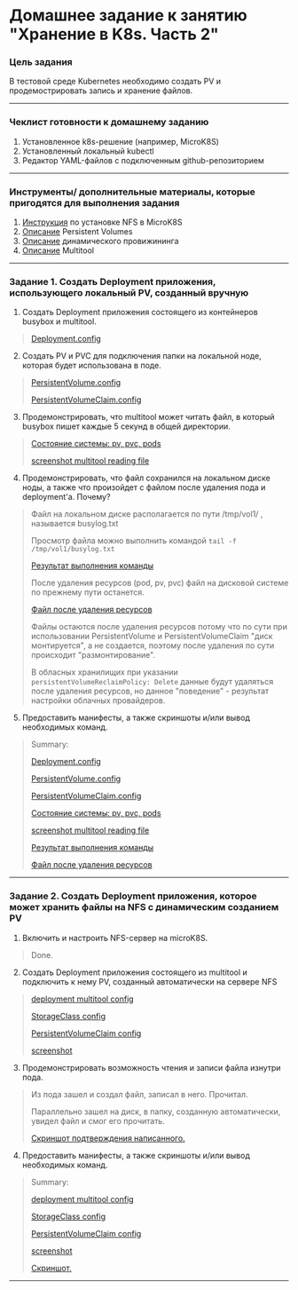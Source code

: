 # Домашнее задание к занятию "Хранение в K8s. Часть 2"

### Цель задания

В тестовой среде Kubernetes необходимо создать PV и продемострировать запись и хранение файлов.

------

### Чеклист готовности к домашнему заданию

1. Установленное k8s-решение (например, MicroK8S)
2. Установленный локальный kubectl
3. Редактор YAML-файлов с подключенным github-репозиторием

------

### Инструменты/ дополнительные материалы, которые пригодятся для выполнения задания

1. [Инструкция](https://microk8s.io/docs/nfs) по установке NFS в MicroK8S
2. [Описание](https://kubernetes.io/docs/concepts/storage/persistent-volumes/) Persistent Volumes
3. [Описание](https://kubernetes.io/docs/concepts/storage/dynamic-provisioning/) динамического провижининга
4. [Описание](https://github.com/wbitt/Network-MultiTool) Multitool

------

### Задание 1. Создать Deployment приложения, использующего локальный PV, созданный вручную

1. Создать Deployment приложения состоящего из контейнеров busybox и multitool.
> [Deployment.config](config/2-2-1-deploy.yaml)
2. Создать PV и PVC для подключения папки на локальной ноде, которая будет использована в поде.
> [PersistentVolume.config](config/2-2-1-pv.yaml)
>
> [PersistentVolumeClaim.config](config/2-2-1-pvc.yaml)
3. Продемонстрировать, что multitool может читать файл, в который busybox пишет каждые 5 секунд в общей директории.
> [Состояние системы: pv, pvc, pods](src/2-2-1-3-pv-pvc-pod-status.png)
> 
> [screenshot multitool reading file](src/2-2-1-3-scr--mooltitool-reading-file.png)
>
4. Продемонстрировать, что файл сохранился на локальном диске ноды, а также что произойдет с файлом после удаления пода и deployment'а. Почему?
> Файл на локальном диске располагается по пути /tmp/vol1/ , называется busylog.txt 
> 
> Просмотр файла можно выполнить командой `tail -f /tmp/vol1/busylog.txt `
> 
> [Результат выполнения команды](src/2-2-1-4-tail-file.png)
>
> После удаления ресурсов (pod, pv, pvc) файл на дисковой системе по прежнему пути останется. 
> 
> [Файл после удаления ресурсов](src/2-2-1-4-file-after-removing.png)
> 
> Файлы остаются после удаления ресурсов потому что по сути при использовании PersistentVolume и PersistentVolumeClaim "диск монтируется", а не создается, поэтому после удаления по сути происходит "размонтирование". 
> 
> В обласных хранилищих при указании `persistentVolumeReclaimPolicy: Delete` данные будут удаляться после удаления ресурсов, но данное "поведение" - результат настройки облачных провайдеров.


5. Предоставить манифесты, а также скриншоты и/или вывод необходимых команд.
> Summary:  
>
> [Deployment.config](config/2-2-1-deploy.yaml)
> 
> [PersistentVolume.config](config/2-2-1-pv.yaml)
>
> [PersistentVolumeClaim.config](config/2-2-1-pvc.yaml)
> 
> [Состояние системы: pv, pvc, pods](src/2-2-1-3-pv-pvc-pod-status.png)
> 
> [screenshot multitool reading file](src/2-2-1-3-scr--mooltitool-reading-file.png)
> 
> [Результат выполнения команды](src/2-2-1-4-tail-file.png)
> 
> [Файл после удаления ресурсов](src/2-2-1-4-file-after-removing.png)
------

### Задание 2. Создать Deployment приложения, которое может хранить файлы на NFS с динамическим созданием PV

1. Включить и настроить NFS-сервер на microK8S.
>Done.
2. Создать Deployment приложения состоящего из multitool и подключить к нему PV, созданный автоматически на сервере NFS
> [deployment multitool config](config/2-2-2-multitool.yaml)
>
> [StorageClass config](config/2-2-2-sc.yaml)
> 
> [PersistentVolumeClaim config](config/2-2-2-pvc-nfs.yaml)
> 
> [screenshot](src/2-2-2-2-sys.png)
> 
3. Продемонстрировать возможность чтения и записи файла изнутри пода.
>Из пода зашел и создал файл, записал в него. Прочитал.
>
> Параллельно зашел на диск, в папку, созданную автоматически, увидел файл и смог его прочитать. 
> 
> [Скриншот подтверждения написанного.](src/2-2-2-3-read-write.png)
> 
4. Предоставить манифесты, а также скриншоты и/или вывод необходимых команд.
> Summary: 
> 
> [deployment multitool config](config/2-2-2-multitool.yaml)
>
> [StorageClass config](config/2-2-2-sc.yaml)
> 
> [PersistentVolumeClaim config](config/2-2-2-pvc-nfs.yaml)
> 
> [screenshot](src/2-2-2-2-sys.png)
> 
> [Скриншот.](src/2-2-2-3-read-write.png)
> 

------
